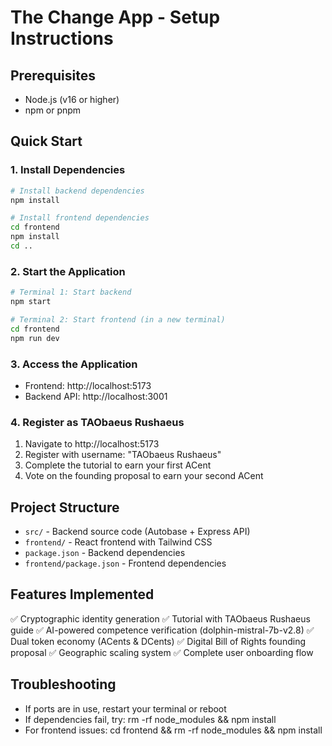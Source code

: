 # The Change App - Setup Instructions

## Prerequisites
- Node.js (v16 or higher)
- npm or pnpm

## Quick Start

### 1. Install Dependencies
```bash
# Install backend dependencies
npm install

# Install frontend dependencies
cd frontend
npm install
cd ..
```

### 2. Start the Application
```bash
# Terminal 1: Start backend
npm start

# Terminal 2: Start frontend (in a new terminal)
cd frontend
npm run dev
```

### 3. Access the Application
- Frontend: http://localhost:5173
- Backend API: http://localhost:3001

### 4. Register as TAObaeus Rushaeus
1. Navigate to http://localhost:5173
2. Register with username: "TAObaeus Rushaeus"
3. Complete the tutorial to earn your first ACent
4. Vote on the founding proposal to earn your second ACent

## Project Structure
- `src/` - Backend source code (Autobase + Express API)
- `frontend/` - React frontend with Tailwind CSS
- `package.json` - Backend dependencies
- `frontend/package.json` - Frontend dependencies

## Features Implemented
✅ Cryptographic identity generation
✅ Tutorial with TAObaeus Rushaeus guide
✅ AI-powered competence verification (dolphin-mistral-7b-v2.8)
✅ Dual token economy (ACents & DCents)
✅ Digital Bill of Rights founding proposal
✅ Geographic scaling system
✅ Complete user onboarding flow

## Troubleshooting
- If ports are in use, restart your terminal or reboot
- If dependencies fail, try: rm -rf node_modules && npm install
- For frontend issues: cd frontend && rm -rf node_modules && npm install
